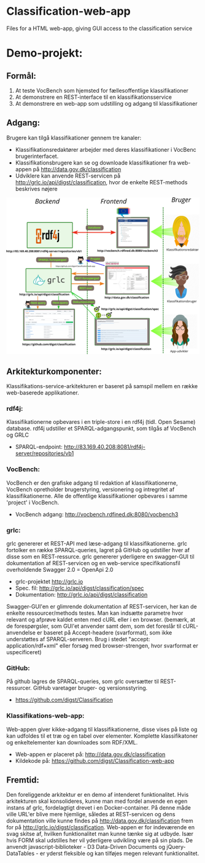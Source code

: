 # Classification-web-app

Files for a HTML web-app, giving GUI access to the classification service

# Demo-projekt:
## Formål:
1. At teste VocBench som hjemsted for fællesoffentlige klassifikationer
2. At demonstrere en REST-interface til en klassifikationsservice
3. At demonstrere en web-app som udstilling og adgang til klassifikationer

## Adgang:
Brugere kan tilgå klassifikationer gennem tre kanaler:
+ Klassifikationsredaktører arbejder med deres klassifikationer i VocBenc brugerinterfacet.
+ Klassifikationsbrugere kan se og downloade klassifikationer fra web-appen på http://data.gov.dk/classification
+ Udviklere kan anvende REST-servicen på http://grlc.io/api/digst/classification, hvor de enkelte REST-methods beskrives nøjere

![alt text](https://github.com/digst/Classification-web-app/blob/master/klassifikationsservice.png "Langhårede deltagere foretrækkes")

## Arkitekturkomponenter: 
Klassifikations-service-arkitekturen er baseret på samspil mellem en række web-baserede applikationer.

### rdf4j:
Klassifikationerne opbevares i en triple-store i en rdf4j (tidl. Open Sesame) database. rdf4j udstiller et SPARQL-adgangspunkt, som tilgås af VocBench og GRLC
+ SPARQL-endpoint: http://83.169.40.208:8081/rdf4j-server/repositories/vb1

### VocBench:
VocBench er den grafiske adgang til redaktion af klassifikationerne, VocBench opretholder brugerstyring, versionering og intregritet af klassifikationerne. 
Alle de offentlige klassifikationer opbevares i samme 'project' i VocBench. 
+ VocBench adgang: http://vocbench.rdfined.dk:8080/vocbench3

### grlc:
grlc genererer et REST-API med læse-adgang til klassifikationerne. grlc fortolker en række SPARQL-queries, lagret på GitHub og udstiller hver af disse som en REST-ressurce. 
grlc genererer yderligere en swagger-GUI til dokumentation af REST-servicen og en web-service specifikationsfil overholdende Swagger 2.0 = OpenApi 2.0
+ grlc-projektet http://grlc.io
+ Spec. fil: http://grlc.io/api/digst/classification/spec
+ Dokumentation: http://grlc.io/api/digst/classification

Swagger-GUI'en er glimrende dokumentation af REST-servicen, her kan de enkelte ressourcer/methods testes. Man kan indsætte parametre hvor relevant og afprøve kaldet enten med cURL eller i en browser. (bemærk, at de forespørgsler, som GUI'et anvender samt dem, som det foreslår til cURL-anvendelse er baseret på Accept-headere (svarformat), som ikke understøttes af SPARQL-serveren. Brug i stedet "accept: application/rdf+xml" eller forsøg med browser-strengen, hvor svarformat er uspecificeret)

### GitHub: 
På github lagres de SPARQL-queries, som grlc oversætter til REST-ressurcer.
GitHub varetager bruger- og versionsstyring.
+ https://github.com/digst/Classification

### Klassifikations-web-app:
Web-appen giver kikke-adgang til klassifikationerne, disse vises på liste og kan udfoldes til et træ og en tabel over elementer. Komplette klassifikatoner og enkeltelementer kan downloades som RDF/XML. 
+ Web-appen er placeret på: http://data.gov.dk/classification
+ Kildekode på: https://github.com/digst/Classification-web-app


## Fremtid:
Den foreliggende arkitektur er en demo af intenderet funktionalitet.
Hvis arkitekturen skal konsolideres, kunne man med fordel anvende en egen instans af grlc, fordelagtigt drevet i en Docker-container. På denne måde ville URL'er blive mere hjemlige, således at REST-servicen og dens dokumentation ville kunne findes på http://data.gov.dk/classification frem for på http://grlc.io/digst/classification.
Web-appen er for indeværende en svag skitse af, hvilken funktionalitet man kunne tænke sig at udbyde. Især hvis FORM skal udstilles her vil yderligere udvikling være på sin plads. De anvendt javascript-biblioteker - D3 Data-Driven Documents og jQuery-DataTables - er yderst fleksible og kan tilføjes megen relevant funktionalitet.
